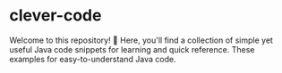 # clever-code
Welcome to this repository! 🎉 Here, you'll find a collection of simple yet useful Java code snippets for learning and quick reference. These examples for easy-to-understand Java code.
